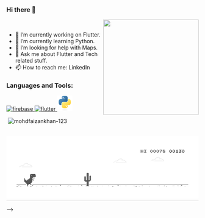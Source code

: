 ### Hi there 👋
<p>&nbsp;<img align="right" src="https://raw.githubusercontent.com/m-hamzashakeel/m-hamzashakeel/master/code.gif" width = "250" height = "250" /></p>

- 🔭 I’m currently working on Flutter.
- 🌱 I’m currently learning Python.
- 🤔 I’m looking for help with Maps.
- 💬 Ask me about Flutter and Tech related stuff.
- 📫 How to reach me: LinkedIn





<h3 align="left">Languages and Tools:</h3>
<p align="left"> <a href="https://firebase.google.com/" target="_blank"> <img src="https://www.vectorlogo.zone/logos/firebase/firebase-icon.svg" alt="firebase" width="40" height="40"/> </a> <a href="https://flutter.dev" target="_blank"> <img src="https://www.vectorlogo.zone/logos/flutterio/flutterio-icon.svg" alt="flutter" width="40" height="40"/> </a> <a href="https://www.python.org" target="_blank"> <img src="https://raw.githubusercontent.com/devicons/devicon/master/icons/python/python-original.svg" alt="python" width="40" height="40"/> </a> </p>





<p>&nbsp;<img align="center" src="https://github-readme-stats.vercel.app/api?username=mohdfaizankhan-123&show_icons=true&locale=en" alt="mohdfaizankhan-123" /></p>
<p>&nbsp;<img align="center" src="https://raw.githubusercontent.com/Ayushbajpai19/Ayushbajpai19/master/dino.gif" alt="mohdfaizankhan-123" /></p>


-->

